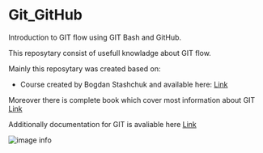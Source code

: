 # Git_GitHub
Introduction to GIT flow using GIT Bash and GitHub. 

This reposytary consist of usefull knowladge about GIT flow.

Mainly this reposytary was created based on:

* Course created by Bogdan Stashchuk and available here: [Link](https://subscription.packtpub.com/video/web_development/9781800209855/p1/video1_1/introduction)

Moreover there is complete book which cover most information about GIT [Link](https://git-scm.com/book/en/v2)

Additionally documentation for GIT is avaliable here [Link](https://docs.github.com/en/get-started)

![image info](C:\Users\mikol\Desktop\Skonczone_rzeczy\Git&GitHub_test.png)

